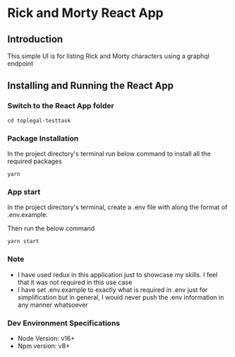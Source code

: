 # Rick and Morty React App

## Introduction

This simple UI is for listing Rick and Morty characters using a graphql endpoint

## Installing and Running the React App

### Switch to the React App folder

```
cd toplegal-testtask
```

### Package Installation

In the project directory's terminal run below command to install all the required packages

```
yarn
```

### App start

In the project directory's terminal, create a .env file with along the format of .env.example.

Then run the below command

```
yarn start
```

### Note

- I have used redux in this application just to showcase my skills. I feel that it was not required in this use case
- I have set .env.example to exactly what is required in .env just for simplification but in general, I would never push the .env information in any manner whatsoever

### Dev Environment Specifications

- Node Version: v16+
- Npm version: v8+